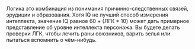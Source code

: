 Логика это комбинация из понимания причинно-следственных связей, эрудиции и образования. Хотя IQ не лучший способ измерения интеллекта, значение IQ равное 60 + (ЛГК * 10) может дать примерное представление об уровне интеллекта персонажа. Вы будете делать проверки ЛГК, чтобы лечить раны союзников, варить зелья или пытаться вспомнить о чём-нибудь.